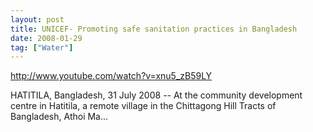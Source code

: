 ```yaml
---
layout: post
title: UNICEF- Promoting safe sanitation practices in Bangladesh
date: 2008-01-29
tag: ["Water"]
---
```


http://www.youtube.com/watch?v=xnu5_zB59LY  

HATITILA, Bangladesh, 31 July 2008 -- At the community development centre in Hatitila, a remote village in the Chittagong Hill Tracts of Bangladesh, Athoi Ma...